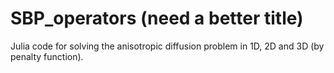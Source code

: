 # SBP_operators (need a better title)

Julia code for solving the anisotropic diffusion problem in 1D, 2D and 3D (by penalty function).